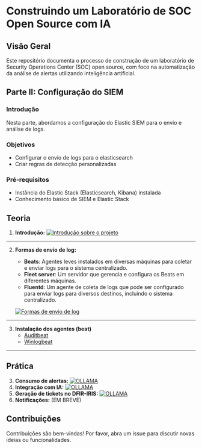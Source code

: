 # Construindo um Laboratório de SOC Open Source com IA

## Visão Geral
Este repositório documenta o processo de construção de um laboratório de Security Operations Center (SOC) open source, com foco na automatização da análise de alertas utilizando inteligência artificial.

## Parte II: Configuração do SIEM

### Introdução
Nesta parte, abordamos a configuração do Elastic SIEM para o envio e análise de logs.

### Objetivos
* Configurar o envio de logs para o elasticsearch
* Criar regras de detecção personalizadas

### Pré-requisitos
* Instância do Elastic Stack (Elasticsearch, Kibana) instalada
* Conhecimento básico de SIEM e Elastic Stack

## Teoria
1. **Introdução:**
      [![Introdução sobre o projeto](https://img.youtube.com/vi/p9bnK8c76_U/maxresdefault.jpg)](https://youtu.be/p9bnK8c76_U?feature=shared)
---
2. **Formas de envio de log:**
   - **Beats**: Agentes leves instalados em diversas máquinas para coletar e enviar logs para o sistema centralizado.
   - **Fleet server**: Um servidor que gerencia e configura os Beats em diferentes máquinas.
   - **Fluentd**: Um agente de coleta de logs que pode ser configurado para enviar logs para diversos destinos, incluindo o sistema centralizado.

   [![Formas de envio de log](https://img.youtube.com/vi/v1Wrn_CwStk/maxresdefault.jpg)](https://youtu.be/p9bnK8c76_U?feature=shared)
--- 
3. **Instalação dos agentes (beat)**
   - [Auditbeat](https://github.com/carlossilva9867/soc-opensource-ia/blob/main/PARTE%202%20-%20CONFIGURA%C3%87%C3%83O/SIEM/002%20-%20Instala%C3%A7%C3%A3o%20-%20auditbeat.md)
   - [Winlogbeat](https://github.com/carlossilva9867/soc-opensource-ia/blob/main/PARTE%202%20-%20CONFIGURA%C3%87%C3%83O/SIEM/003%20-%20Instala%C3%A7%C3%A3o%20-%20winlogbeat.md)
---
## Prática
3. **Consumo de alertas:**
   [![OLLAMA](https://img.youtube.com/vi/_pajqTdyLkU/maxresdefault.jpg)](https://youtu.be/_pajqTdyLkU)
4. **Integração com IA:**
   [![OLLAMA](https://img.youtube.com/vi/_UNTCAl4pio/maxresdefault.jpg)](https://www.youtube.com/watch?v=_UNTCAl4pio)
5. **Geração de tickets no DFIR-IRIS:**
   [![OLLAMA](https://img.youtube.com/vi/hzK9muP8ST4/maxresdefault.jpg)](https://youtu.be/hzK9muP8ST4)
6. **Notificações:**
   (EM BREVE)


## Contribuições
Contribuições são bem-vindas! Por favor, abra um issue para discutir novas ideias ou funcionalidades.
